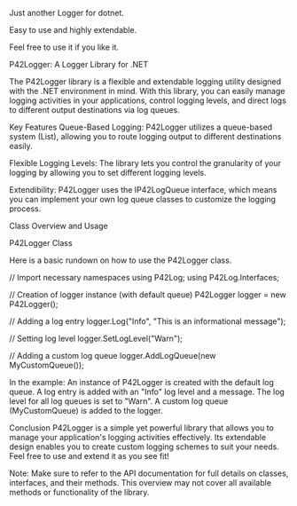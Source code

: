 Just another Logger for dotnet.

Easy to use and highly extendable.

Feel free to use it if you like it. 

P42Logger: A Logger Library for .NET

The P42Logger library is a flexible and extendable logging utility designed with the .NET environment in mind. With this library, you can easily manage logging activities in your applications, control logging levels, and direct logs to different output destinations via log queues.

Key Features
Queue-Based Logging: P42Logger utilizes a queue-based system (List<IP42LogQueue>), allowing you to route logging output to different destinations easily.

Flexible Logging Levels: The library lets you control the granularity of your logging by allowing you to set different logging levels.

Extendibility: P42Logger uses the IP42LogQueue interface, which means you can implement your own log queue classes to customize the logging process.

Class Overview and Usage

P42Logger Class

Here is a basic rundown on how to use the P42Logger class.

// Import necessary namespaces
using P42Log;
using P42Log.Interfaces;

// Creation of logger instance (with default queue)
P42Logger logger = new P42Logger();

// Adding a log entry
logger.Log("Info", "This is an informational message");

// Setting log level
logger.SetLogLevel("Warn");

// Adding a custom log queue
logger.AddLogQueue(new MyCustomQueue());

In the example:
An instance of P42Logger is created with the default log queue.
A log entry is added with an "Info" log level and a message.
The log level for all log queues is set to "Warn".
A custom log queue (MyCustomQueue) is added to the logger.

Conclusion
P42Logger is a simple yet powerful library that allows you to manage your application's logging 
activities effectively. Its extendable design enables you to create custom logging schemes to suit 
your needs. Feel free to use and extend it as you see fit!

Note: Make sure to refer to the API documentation for full details on classes, 
interfaces, and their methods. This overview may not cover all available methods 
or functionality of the library.